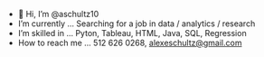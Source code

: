 - 👋 Hi, I’m @aschultz10
- I’m currently ... Searching for a job in data / analytics / research
- I’m skilled in ... Pyton, Tableau, HTML, Java, SQL, Regression
- How to reach me ... 512 626 0268, alexeschultz@gmail.com

<!---
aschultz10/aschultz10 is a ✨ special ✨ repository because its `README.md` (this file) appears on your GitHub profile.
You can click the Preview link to take a look at your changes.
--->
